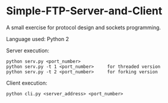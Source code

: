 # Simple-FTP-Server-and-Client

A small exercise for protocol design and sockets programming.

Language used: Python 2

Server execution:

    python serv.py <port_number>
    python serv.py -t 1 <port_number>     for threaded version
    python serv.py -t 2 <port_number>     for forking version
    
Client execution:

    python cli.py <server_address> <port_number>
